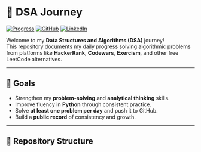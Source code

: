 # 🧩 DSA Journey

[![Progress](https://img.shields.io/badge/🔥%20Day%203%20of%20100-DSA%20Challenge-orange)](https://github.com/Youcef3939/dsa-journey)
[![GitHub](https://img.shields.io/badge/GitHub-Youcef3939-black?logo=github)](https://github.com/Youcef3939)
[![LinkedIn](https://img.shields.io/badge/LinkedIn-Youcef%20Chalbi-blue?logo=linkedin)](https://linkedin.com/in/youcefchalbi)

Welcome to my **Data Structures and Algorithms (DSA)** journey!  
This repository documents my daily progress solving algorithmic problems from platforms like **HackerRank**, **Codewars**, **Exercism**, and other free LeetCode alternatives.

---

## 🚀 Goals
- Strengthen my **problem-solving** and **analytical thinking** skills.  
- Improve fluency in **Python** through consistent practice.  
- Solve **at least one problem per day** and push it to GitHub.  
- Build a **public record** of consistency and growth.  

---

## 📂 Repository Structure
